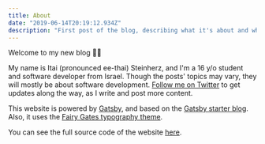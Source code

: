 ```yaml
---
title: About
date: "2019-06-14T20:19:12.934Z"
description: "First post of the blog, describing what it's about and what powers it."
---
```


Welcome to my new blog 👋🏻

My name is Itai (pronounced ee-thai) Steinherz, and I'm a 16 y/o student and software developer from Israel. Though the posts' topics may vary, they will mostly be about software development. [Follow me on Twitter](https://twitter.com/itaisteinherz) to get updates along the way, as I write and post more content.

This website is powered by [Gatsby](https://github.com/gatsbyjs/gatsby), and based on the [Gatsby starter blog](https://github.com/gatsbyjs/gatsby-starter-blog). Also, it uses the [Fairy Gates typography theme](https://github.com/KyleAMathews/typography.js/tree/master/packages/typography-theme-fairy-gates).

You can see the full source code of the website [here](https://github.com/itaisteinherz/netoani.com).
